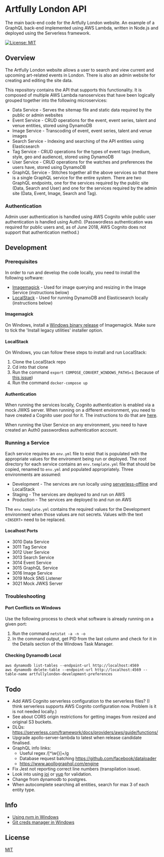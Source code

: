 # Artfully London API

The main back-end code for the Artfully London website. An example of a GraphQL back-end implemented using AWS Lambda, written in Node.js and deployed using the Serverless framework.

[![License: MIT](https://img.shields.io/badge/License-MIT-yellow.svg)](https://opensource.org/licenses/MIT)

## Overview

The Artfully London website allows a user to search and view current and upcoming art-related events in London. There is also an admin website for creating and editing the site data.

This repository contains the API that supports this functionality. It is composed of multiple AWS Lambda nanoservices that have been logically grouped together into the following microservices:

- Data Service - Serves the sitemap file and static data required by the public or admin websites
- Event Service - CRUD operations for the event, event series, talent and venue entities, stored using DynamoDB
- Image Service - Transcoding of event, event series, talent and venue images
- Search Service - Indexing and searching of the API entities using Elasticsearch
- Tag Service - CRUD operations for the types of event tags (medium, style, geo and audience), stored using DynamoDB
- User Service - CRUD operations for the watches and preferences the users have, stored using DynamoDB
- GraphQL Service - Stitches together all the above services so that there is a single GraphQL service for the entire system. There are two GraphQL endpoints, one for the services required by the public site (Data, Search and User) and one for the services required by the admin site (Data, Event, Image, Search and Tag).

### Authentication

Admin user authentication is handled using AWS Cognito while public user authentication is handled using Auth0. (Passwordless authentication was required for public users and, as of June 2018, AWS Cognito does not support that authentication method.)

## Development

### Prerequisites

In order to run and develop the code locally, you need to install the following software:

- [Imagemagick](https://www.imagemagick.org/script/index.php) - Used for image querying and resizing in the Image Service (instructions below)
- [LocalStack](https://localstack.cloud/) - Used for running DynamoDB and Elasticsearch locally (instructions below)

#### Imagemagick

On Windows, install a [Windows binary release](https://www.imagemagick.org/script/download.php) of Imagemagick. Make sure to tick the 'Install legacy utilities' installer option.

#### LocalStack

On Windows, you can follow these steps to install and run LocalStack:

1.  Clone the LocalStack repo
1.  Cd into that clone
1.  Run the command `export COMPOSE_CONVERT_WINDOWS_PATHS=1` (because of [this issue](https://github.com/docker/for-win/issues/1829))
1.  Run the command `docker-compose up`

#### Authentication

When running the services locally, Cognito authentication is enabled via a mock JWKS server. When running on a different environment, you need to have created a Cognito user pool for it. The instructions to do that are [here](https://stackoverflow.com/a/45253010).

When running the User Service on any environment, you need to have created an Auth0 passwordless authentication account.

### Running a Service

Each service requires an `env.yml` file to exist that is populated with the appropriate values for the enviroment being run or deployed. The root directory for each service contains an `env.template.yml` file that should be copied, renamed to `env.yml` and populated appropriately. Three environments are assumed:

- Development - The services are run locally using [serverless-offline](https://github.com/dherault/serverless-offline) and LocalStack
- Staging - The services are deployed to and run on AWS
- Production - The services are deployed to and run on AWS

The `env.template.yml` contains the required values for the Development environment when those values are not secrets. Values with the text `<INSERT>` need to be replaced.

#### Localhost Ports

- 3010 Data Service
- 3011 Tag Service
- 3012 User Service
- 3013 Search Service
- 3014 Event Service
- 3015 GraphQL Service
- 3016 Image Service
- 3019 Mock SNS Listener
- 3021 Mock JWKS Server

### Troubleshooting

#### Port Conflicts on Windows

Use the following process to check what software is already running on a given port:

1.  Run the command `netstat -a -n -o`
1.  In the command output, get PID from the last column and check for it in the Details section of the Windows Task Manager.

#### Checking Dynamodb Local

```
aws dynamodb list-tables --endpoint-url http://localhost:4569
aws dynamodb delete-table --endpoint-url http://localhost:4569 --table-name artfullylondon-development-preferences
```

## Todo

- Add AWS Cognito serverless configuration to the serverless files? (I think serverless supports AWS Cognito configuration now. Problem is it is not needed locally.)
- See about CORS origin restrictions for getting images from resized and original S3 buckets.
- DLQs: https://serverless.com/framework/docs/providers/aws/guide/functions/
- Upgrade apollo-server-lambda to latest when release candidate finalised.
- GraphQL info links:
  - Useful regex /[^\w{}]+/g
  - Database request batching https://github.com/facebook/dataloader
  - https://www.apollographql.com/engine
- Fix Jest not reporting correct line numbers (transpilation issue).
- Look into using [joi](https://github.com/hapijs/joi) or [yup](https://www.npmjs.com/package/yup) for validation.
- Change from dynamodb to postgres.
- When autocomplete searching all entities, search for max 3 of each entity type.

## Info

- [Using nvm in Windows](https://github.com/coreybutler/nvm-windows)
- [Git creds manager in Windows](https://github.com/Microsoft/Git-Credential-Manager-for-Windows)

## License

[MIT](LICENSE)
